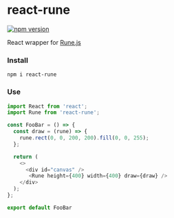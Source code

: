 # react-rune

[![npm version](https://badge.fury.io/js/react-rune.svg)](https://badge.fury.io/js/react-rune)

React wrapper for [Rune.js](https://runemadsen.github.io/rune.js/index.html)

### Install

```
npm i react-rune
```

### Use

```js
import React from 'react';
import Rune from 'react-rune';

const FooBar = () => {
  const draw = (rune) => {
    rune.rect(0, 0, 200, 200).fill(0, 0, 255);
  };

  return (
    <>
      <div id="canvas" />
       <Rune height={400} width={400} draw={draw} />
    </div>
  );
};

export default FooBar
```

